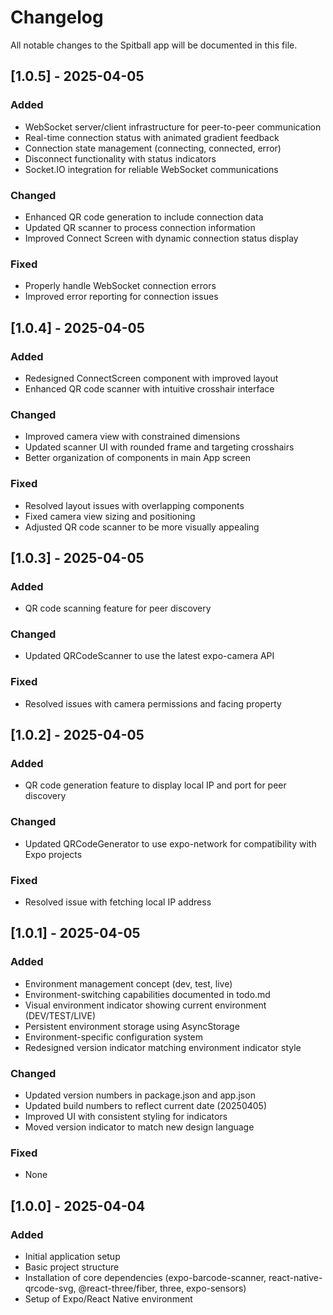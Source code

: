 # Changelog

All notable changes to the Spitball app will be documented in this file.

## [1.0.5] - 2025-04-05

### Added
- WebSocket server/client infrastructure for peer-to-peer communication
- Real-time connection status with animated gradient feedback
- Connection state management (connecting, connected, error)
- Disconnect functionality with status indicators
- Socket.IO integration for reliable WebSocket communications

### Changed
- Enhanced QR code generation to include connection data
- Updated QR scanner to process connection information
- Improved Connect Screen with dynamic connection status display

### Fixed
- Properly handle WebSocket connection errors
- Improved error reporting for connection issues

## [1.0.4] - 2025-04-05

### Added
- Redesigned ConnectScreen component with improved layout
- Enhanced QR code scanner with intuitive crosshair interface

### Changed
- Improved camera view with constrained dimensions
- Updated scanner UI with rounded frame and targeting crosshairs
- Better organization of components in main App screen

### Fixed
- Resolved layout issues with overlapping components
- Fixed camera view sizing and positioning
- Adjusted QR code scanner to be more visually appealing

## [1.0.3] - 2025-04-05

### Added
- QR code scanning feature for peer discovery

### Changed
- Updated QRCodeScanner to use the latest expo-camera API

### Fixed
- Resolved issues with camera permissions and facing property

## [1.0.2] - 2025-04-05

### Added
- QR code generation feature to display local IP and port for peer discovery

### Changed
- Updated QRCodeGenerator to use expo-network for compatibility with Expo projects

### Fixed
- Resolved issue with fetching local IP address

## [1.0.1] - 2025-04-05

### Added
- Environment management concept (dev, test, live)
- Environment-switching capabilities documented in todo.md
- Visual environment indicator showing current environment (DEV/TEST/LIVE)
- Persistent environment storage using AsyncStorage
- Environment-specific configuration system
- Redesigned version indicator matching environment indicator style

### Changed
- Updated version numbers in package.json and app.json
- Updated build numbers to reflect current date (20250405)
- Improved UI with consistent styling for indicators
- Moved version indicator to match new design language

### Fixed
- None

## [1.0.0] - 2025-04-04

### Added
- Initial application setup
- Basic project structure
- Installation of core dependencies (expo-barcode-scanner, react-native-qrcode-svg, @react-three/fiber, three, expo-sensors)
- Setup of Expo/React Native environment